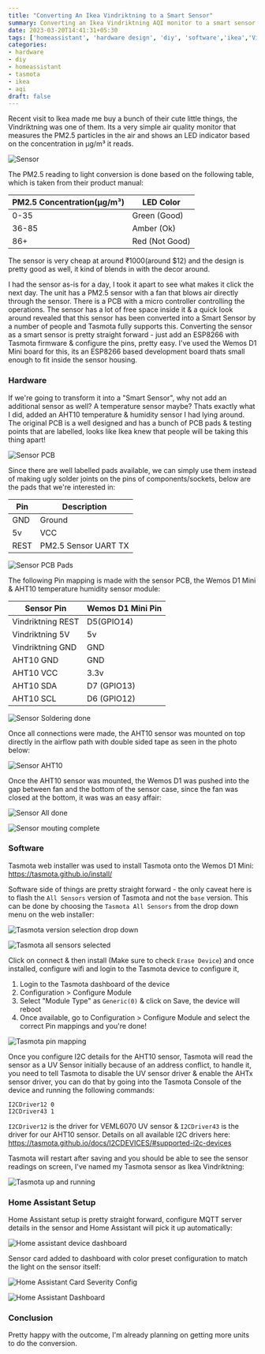 ```yaml
---
title: "Converting An Ikea Vindriktning to a Smart Sensor"
summary: Converting an Ikea Vindriktning AQI monitor to a smart sensor that works with Home Assistant
date: 2023-03-20T14:41:31+05:30
tags: ['homeassistant', 'hardware design', 'diy', 'software','ikea','Vindriktning','tasmota']
categories:
- hardware
- diy
- homeassistant
- tasmota
- ikea
- aqi
draft: false
---
```


Recent visit to Ikea made me buy a bunch of their cute little things, the Vindriktning was one of them. Its a very simple air quality monitor that measures the PM2.5 particles in the air and shows an LED indicator based on the concentration in µg/m³ it reads.

![Sensor](/assets/images/converting-ikea-aqi-sensor/ikea-Vindriktning.jpg)

The PM2.5 reading to light conversion is done based on the following table, which is taken from their product manual:

| PM2.5 Concentration(µg/m³) | LED Color      |
|---------------------|----------------|
| 0-35                | Green (Good)   |
| 36-85               | Amber (Ok)     |
| 86+                 | Red (Not Good) |

The sensor is very cheap at around ₹1000(around $12) and the design is pretty good as well, it kind of blends in with the decor around.

I had the sensor as-is for a day, I took it apart to see what makes it click the next day. The unit has a PM2.5 sensor with a fan that blows air directly through the sensor. There is a PCB with a micro controller controlling the operations. The sensor has a lot of free space inside it & a quick look around revealed that this sensor has been converted into a Smart Sensor by a number of people and Tasmota fully supports this. Converting the sensor as a smart sensor is pretty straight forward - just add an ESP8266 with Tasmota firmware & configure the pins, pretty easy. I've used the Wemos D1 Mini board for this, its an ESP8266 based development board thats small enough to fit inside the sensor housing.

### Hardware

If we're going to transform it into a "Smart Sensor", why not add an additional sensor as well? A temperature sensor maybe? Thats exactly what I did, added an AHT10 temperature & humidity sensor I had lying around. The original PCB is a well designed and has a bunch of PCB pads & testing points that are labelled, looks like Ikea knew that people will be taking this thing apart!

![Sensor PCB](/assets/images/converting-ikea-aqi-sensor/ikea-Vindriktning-pcb.jpg)

Since there are well labelled pads available, we can simply use them instead of making ugly solder joints on the pins of components/sockets, below are the pads that we're interested in:

| Pin  | Description          |
|------|----------------------|
| GND  | Ground               |
| 5v   | VCC                  |
| REST | PM2.5 Sensor UART TX |

![Sensor PCB Pads](/assets/images/converting-ikea-aqi-sensor/ikea-Vindriktning-pcb-pads.jpg)

The following Pin mapping is made with the sensor PCB, the Wemos D1 Mini & AHT10 temperature humidity sensor module:

| Sensor Pin        | Wemos D1 Mini Pin |
|-------------------|-------------------|
| Vindriktning REST | D5(GPIO14)        |
| Vindriktning 5V   | 5v                |
| Vindriktning GND  | GND               |
| AHT10 GND         | GND               |
| AHT10 VCC         | 3.3v              |
| AHT10 SDA         | D7 (GPIO13)       |
| AHT10 SCL         | D6 (GPIO12)       |

![Sensor Soldering done](/assets/images/converting-ikea-aqi-sensor/ikea-Vindriktning-soldering-done.jpg)

Once all connections were made, the AHT10 sensor was mounted on top directly in the airflow path with double sided tape as seen in the photo below:

![Sensor AHT10](/assets/images/converting-ikea-aqi-sensor/ikea-Vindriktning-aht10.jpg)

Once the AHT10 sensor was mounted, the Wemos D1 was pushed into the gap between fan and the bottom of the sensor case, since the fan was closed at the bottom, it was was an easy affair:

![Sensor All done](/assets/images/converting-ikea-aqi-sensor/ikea-Vindriktning-all-done.jpg)

![Sensor mouting complete](/assets/images/converting-ikea-aqi-sensor/ikea-Vindriktning-complete.jpg)

### Software

Tasmota web installer was used to install Tasmota onto the Wemos D1 Mini: https://tasmota.github.io/install/

Software side of things are pretty straight forward - the only caveat here is to flash the `All Sensors` version of Tasmota and not the `base` version. This can be done by choosing the `Tasmota All Sensors` from the drop down menu on the web installer:

![Tasmota version selection drop down](/assets/images/converting-ikea-aqi-sensor/tasmota-installer-version-dropdown.png)

![Tasmota all sensors selected](/assets/images/converting-ikea-aqi-sensor/tasmota-installer-version-selected.png)

Click on connect & then install (Make sure to check `Erase Device`) and once installed, configure wifi and login to the Tasmota device to configure it,
1. Login to the Tasmota dashboard of the device
2. Configuration > Configure Module
3. Select "Module Type" as `Generic(0)` & click on Save, the device will reboot
4. Once available, go to Configuration > Configure Module and select the correct Pin mappings and you're done!

![Tasmota pin mapping](/assets/images/converting-ikea-aqi-sensor/tasmota-pin-mapping.png)

Once you configure I2C details for the AHT10 sensor, Tasmota will read the sensor as a UV Sensor initially because of an address conflict, to handle it, you need to tell Tasmota to disable the UV sensor driver & enable the AHTx sensor driver, you can do that by going into the Tasmota Console of the device and running the following commands:

```
I2CDriver12 0
I2CDriver43 1
``` 

`I2CDriver12` is the driver for VEML6070 UV sensor & `I2CDriver43` is the driver for our AHT10 sensor. Details on all available I2C drivers here: https://tasmota.github.io/docs/I2CDEVICES/#supported-i2c-devices

Tasmota will restart after saving and you should be able to see the sensor readings on screen, I've named my Tasmota sensor as Ikea Vindriktning: 

![Tasmota up and running](/assets/images/converting-ikea-aqi-sensor/tasmota-complete.png)

### Home Assistant Setup
Home Assistant setup is pretty straight forward, configure MQTT server details in the sensor and Home Assistant will pick it up automatically:

![Home assistant device dashboard](/assets/images/converting-ikea-aqi-sensor/Ikea-Vindriktning-home-assistant-device.png)

Sensor card added to dashboard with color preset configuration to match the light on the sensor itself:

![Home Assistant Card Severity Config](/assets/images/converting-ikea-aqi-sensor/home-assistant-severity.png) 

![Home Assistant Dashboard](/assets/images/converting-ikea-aqi-sensor/home-assistant-dashboard-screenshot.png)

### Conclusion
Pretty happy with the outcome, I'm already planning on getting more units to do the conversion.
